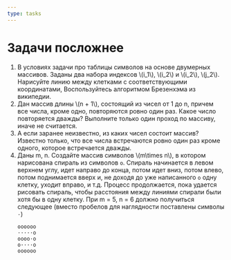 ```yaml
---
type: tasks
---
```


# Задачи посложнее

1. В условиях задачи про таблицы символов на основе двумерных массивов. Заданы два набора индексов \\(i_1\\), \\(i_2\\) и \\(i_2\\), \\(j_2\\). Нарисуйте линию между клетками с соответствующими координатами, Воспользуйтесь алгоритмом Брезенхэма из википедии.
1. Дан массив длины \\(n + 1\\), состоящий из чисел от 1 до n, причем все числа, кроме одно, повторяются ровно один раз. Какое число повторяется дважды? Выполните только один проход по массиву, иначе не считается.
1. А если заранее неизвестно, из каких чисел состоит массив? Известно только, что все числа встречаются ровно один раз кроме одного, которое встречается дважды.
1. Даны m, n. Создайте массив символов \\(m\\times n\\), в котором нарисована спираль из символов `o`. Спираль начинается в левом верхнем углу, идет направо до конца, потом идет вниз, потом влево, потом поднимается вверх и, не доходя до уже написанного `o` одну клетку, уходит вправо, и т.д. Процесс продолжается, пока удается рисовать спираль, чтобы расстояния между линиями спирали были хотя бы в одну клетку. При m = 5, n = 6 должно получиться следующее (вместо пробелов для наглядности поставлены символы `·`)
    ```
    oooooo
    ·····o
    oooo·o
    o····o
    oooooo
    ```
